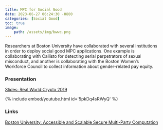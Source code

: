 ```yaml
---
title: MPC for Social Good
date: 2023-06-27 06:24:30 -0800
categories: [Social Good]
toc: true
image:
    path: /assets/img/bwwc.png
---
```


Researchers at Boston University have collaborated with several institutions in order to deploy social good MPC applications. One example is collaborating with Callisto for detecting serial perpetrators of sexual misconduct, and another is collaborating with the Boston Women’s Workforce Council to collect information about gender-related pay equity.

### Presentation

[Slides: Real World Crypto 2019](https://rwc.iacr.org/2019/slides/lucy.pdf)

{% include embed/youtube.html id='5pkDq4sRWyQ' %}

### Links

[Boston University: Accessible and Scalable Secure Multi-Party Computation](https://multiparty.org/)